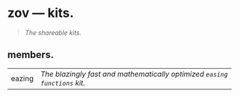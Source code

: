 # zov — kits.

> *The shareable kits.*

## members.

|        |                                                                           |
| :----- | :------------------------------------------------------------------------ |
| eazing | *The blazingly fast and mathematically optimized `easing functions` kit.* |
